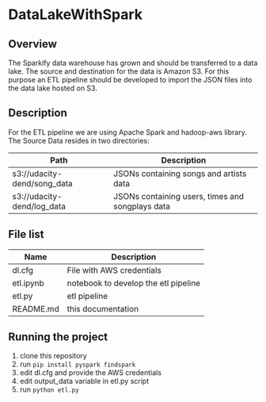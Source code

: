# DataLakeWithSpark

## Overview

The Sparkify data warehouse has grown and should be transferred to a data lake. The source and destination for the data is Amazon S3.
For this purpose an ETL pipeline should be developed to import the JSON files into the data lake hosted on S3.

## Description

For the ETL pipeline we are using Apache Spark and hadoop-aws library. The Source Data resides in two directories:

| Path                        | Description                                      |
|-----------------------------|--------------------------------------------------|
| s3://udacity-dend/song_data | JSONs containing songs and artists data          |
| s3://udacity-dend/log_data  | JSONs containing users, times and songplays data |

## File list

| Name      | Description                          |
|-----------|--------------------------------------|
| dl.cfg    | File with AWS credentials            |
| etl.ipynb | notebook to develop the etl pipeline |
| etl.py    | etl pipeline                         |
| README.md | this documentation                   |

## Running the project

1. clone this repository
2. run `pip install pyspark findspark`
3. edit dl.cfg and provide the AWS credentials
4. edit output_data variable in etl.py script
5. run `python etl.py`